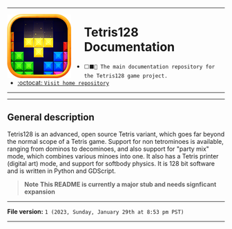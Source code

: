 
***

<img src="/Tetris128Logo_LowQuality.png" width="148" height="148" align="left" style="margin-right: 30px">

# Tetris128 Documentation

- `⬜️⬛️📖️ The main documentation repository for the Tetris128 game project.`
- [:octocat: `Visit home repository`](https://github.com/seanpm2001/Tetris128/)

***

***

## General description

Tetris128 is an advanced, open source Tetris variant, which goes far beyond the normal scope of a Tetris game. Support for non tetrominoes is available, ranging from dominos to decominoes, and also support for "party mix" mode, which combines various minoes into one. It also has a Tetris printer (digital art) mode, and support for softbody physics. It is 128 bit software and is written in Python and GDScript.

> **Note** **This README is currently a major stub and needs signficant expansion**

***

**File version:** `1 (2023, Sunday, January 29th at 8:53 pm PST)`
 
***
